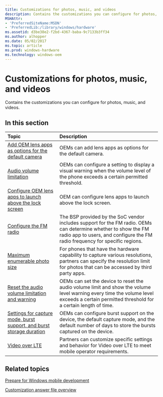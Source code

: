 ```yaml
---
title: Customizations for photos, music, and videos
description: Contains the customizations you can configure for photos, music, and videos.
MSHAttr:
- 'PreferredSiteName:MSDN'
- 'PreferredLib:/library/windows/hardware'
ms.assetid: d3be38e2-f2bd-4367-baba-9c7133b3ff34
ms.author: alhopper
ms.date: 05/02/2017
ms.topic: article
ms.prod: windows-hardware
ms.technology: windows-oem
---
```

# Customizations for photos, music, and videos

Contains the customizations you can configure for photos, music, and videos.

## In this section

| Topic                                 | Description                                                                                   |
|:--------------------------------------|:----------------------------------------------------------------------------------------------|
| [Add OEM lens apps as options for the default camera](adding-oem-lens-apps-as-options-for-the-default-camera.md)  | OEMs can add lens apps as options for the default camera. |
| [Audio volume limitation](audio-volume-limitation.md) | OEMs can configure a setting to display a visual warning when the volume level of the phone exceeds a certain permitted threshold.    |
| [Configure OEM lens apps to launch above the lock screen](configuring-oem-lens-apps-to-launch-above-the-lock-screen.md)   | OEM can configure lens apps to launch above the lock screen.  |
| [Configure the FM radio](fm-radio.md) | The BSP provided by the SoC vendor includes support for the FM radio. OEMs can determine whether to show the FM radio app to users, and configure the FM radio frequency for specific regions. |
| [Maximum enumerable photo size](maximum-enumerable-photo-size.md) | For phones that have the hardware capability to capture various resolutions, partners can specify the resolution limit for photos that can be accessed by third party apps.   |
| [Reset the audio volume limitation and warning](reset-the-audio-volume-limitation-and-warning.md)    | OEMs can set the device to reset the audio volume limit and show the volume level warning every time the volume level exceeds a certain permitted threshold for a certain length of time.    |
| [Settings for capture mode, burst support, and burst storage duration](settings-for-capture-mode-burst-support-and-burst-storage-duration.md) | OEMs can configure burst support on the device, the default capture mode, and the default number of days to store the bursts captured on the device.  |
| [Video over LTE](video-over-lte.md)    | Partners can customize specific settings and behavior for Video over LTE to meet mobile operator requirements.  |

## Related topics

[Prepare for Windows mobile development](https://docs.microsoft.com/en-us/windows-hardware/manufacture/mobile/preparing-for-windows-mobile-development)

[Customization answer file overview](https://docs.microsoft.com/en-us/windows-hardware/customize/mobile/mcsf/customization-answer-file)